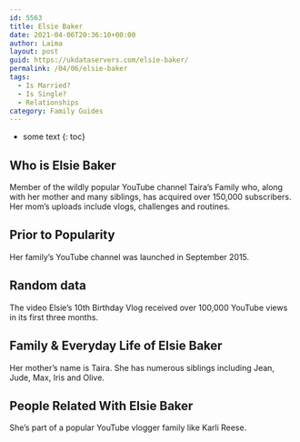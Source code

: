 ```yaml
---
id: 5563
title: Elsie Baker
date: 2021-04-06T20:36:10+00:00
author: Laima
layout: post
guid: https://ukdataservers.com/elsie-baker/
permalink: /04/06/elsie-baker
tags:
  - Is Married?
  - Is Single?
  - Relationships
category: Family Guides
---
```


* some text
{: toc}


## Who is Elsie Baker
                  
                  
                  
Member of the wildly popular YouTube channel Taira&#8217;s Family who, along with her mother and many siblings, has acquired over 150,000 subscribers. Her mom&#8217;s uploads include vlogs, challenges and routines.
                  
              
            
              
            
                
                
                
## Prior to Popularity
                  
                  
                  
Her family&#8217;s YouTube channel was launched in September 2015.
                  
              
            
              
            
                
                
                
## Random data
                  
                  
                  
The video Elsie&#8217;s 10th Birthday Vlog received over 100,000 YouTube views in its first three months.
                  
              
            
              
            
                
                
                
## Family & Everyday Life of Elsie Baker
                  
                  
                  
Her mother&#8217;s name is Taira. She has numerous siblings including Jean, Jude, Max, Iris and Olive.
                  
              
            
              
            
                
                
                
## People Related With Elsie Baker
                  
                  
                  
She&#8217;s part of a popular YouTube vlogger family like Karli Reese.
                  
              
            
              
            
                
              
            
              
              
            
            
              
            
          
          
          